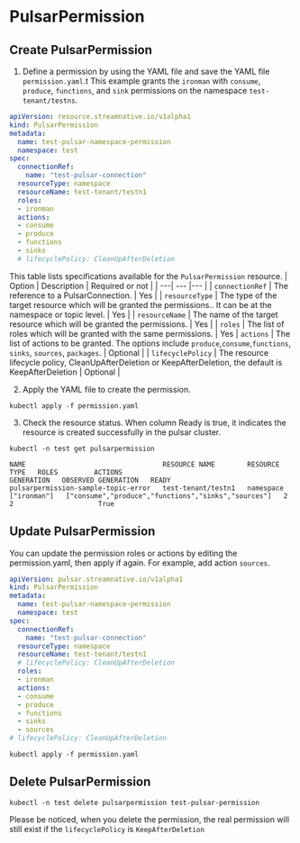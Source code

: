 # PulsarPermission

## Create PulsarPermission

1. Define a permission by using the YAML file and save the YAML file `permission.yaml`.t
This example grants the `ironman` with `consume`, `produce`, `functions`, and `sink` permissions on the namespace `test-tenant/testns`.
```yaml
apiVersion: resource.streamnative.io/v1alpha1
kind: PulsarPermission
metadata:
  name: test-pulsar-namespace-permission
  namespace: test
spec:
  connectionRef:
    name: "test-pulsar-connection"
  resourceType: namespace
  resourceName: test-tenant/testn1
  roles:
  - ironman
  actions:
  - consume
  - produce
  - functions
  - sinks
  # lifecyclePolicy: CleanUpAfterDeletion
```

This table lists specifications available for the `PulsarPermission` resource.
| Option | Description | Required or not |
| ---| --- |--- |
| `connectionRef` | The reference to a PulsarConnection. | Yes |
| `resourceType` | The type of the target resource which will be granted the permissions.. It can be at the namespace or topic level. | Yes |
| `resourceName` | The name of the target resource which will be granted the permissions. | Yes |
| `roles` | The list of roles which will be granted with the same permissions. | Yes
| `actions` | The list of actions to be granted. The options include `produce`,`consume`,`functions`, `sinks`, `sources`, `packages`. | Optional |
| `lifecyclePolicy` | The resource lifecycle policy, CleanUpAfterDeletion or KeepAfterDeletion, the default is KeepAfterDeletion | Optional |

2. Apply the YAML file to create the permission.

```shell
kubectl apply -f permission.yaml
```

3. Check the resource status. When column Ready is true, it indicates the resource is created successfully in the pulsar cluster.

```shell
kubectl -n test get pulsarpermission
```

```shell
NAME                                  RESOURCE NAME        RESOURCE TYPE   ROLES         ACTIONS                                               GENERATION   OBSERVED GENERATION   READY
pulsarpermission-sample-topic-error   test-tenant/testn1   namespace       ["ironman"]   ["consume","produce","functions","sinks","sources"]   2            2                     True
```

## Update PulsarPermission

You can update the permission roles or actions by editing the permission.yaml, then apply if again. For example, add action `sources`.

```yaml
apiVersion: pulsar.streamnative.io/v1alpha1
kind: PulsarPermission
metadata:
  name: test-pulsar-namespace-permission
  namespace: test
spec:
  connectionRef:
    name: "test-pulsar-connection"
  resourceType: namespace
  resourceName: test-tenant/testn1
  # lifecyclePolicy: CleanUpAfterDeletion
  roles:
  - ironman
  actions:
  - consume
  - produce
  - functions
  - sinks
  - sources
# lifecyclePolicy: CleanUpAfterDeletion
```
    
```shell
kubectl apply -f permission.yaml
```


## Delete PulsarPermission

```
kubectl -n test delete pulsarpermission test-pulsar-permission
```

Please be noticed, when you delete the permission, the real permission will still exist if the `lifecyclePolicy` is `KeepAfterDeletion`
